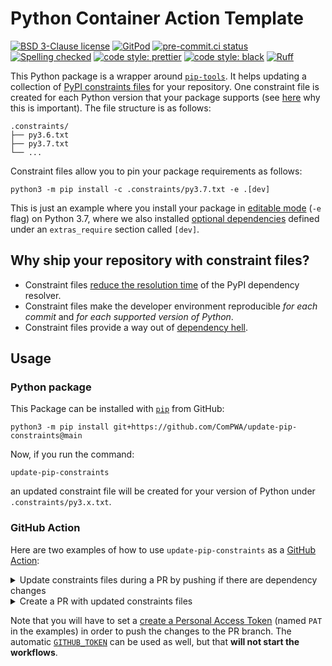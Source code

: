 # Python Container Action Template

[![BSD 3-Clause license](https://img.shields.io/badge/License-BSD_3--Clause-blue.svg)](https://opensource.org/licenses/BSD-3-Clause)
[![GitPod](https://img.shields.io/badge/gitpod-open-blue?logo=gitpod)](https://gitpod.io/#https://github.com/ComPWA/update-pip-constraints)
[![pre-commit.ci status](https://results.pre-commit.ci/badge/github/ComPWA/update-pip-constraints/main.svg)](https://results.pre-commit.ci/latest/github/ComPWA/update-pip-constraints/main)
[![Spelling checked](https://img.shields.io/badge/cspell-checked-brightgreen.svg)](https://github.com/streetsidesoftware/cspell/tree/master/packages/cspell)
[![code style: prettier](https://img.shields.io/badge/code_style-prettier-ff69b4.svg?style=flat-square)](https://github.com/prettier/prettier)
[![code style: black](https://img.shields.io/badge/code%20style-black-000000.svg)](https://github.com/psf/black)
[![Ruff](https://img.shields.io/endpoint?url=https://raw.githubusercontent.com/charliermarsh/ruff/main/assets/badge/v2.json)](https://github.com/astral-sh/ruff)

This Python package is a wrapper around
[`pip-tools`](https://github.com/jazzband/pip-tools). It helps updating a
collection of
[PyPI constraints files](https://pip.pypa.io/en/stable/user_guide/#constraints-files)
for your repository. One constraint file is created for each Python version
that your package supports (see
[here](https://github.com/jazzband/pip-tools#cross-environment-usage-of-requirementsinrequirementstxt-and-pip-compile)
why this is important). The file structure is as follows:

```text
.constraints/
├── py3.6.txt
├── py3.7.txt
└── ...
```

Constraint files allow you to pin your package requirements as follows:

```shell
python3 -m pip install -c .constraints/py3.7.txt -e .[dev]
```

This is just an example where you install your package in
[editable mode](https://packaging.python.org/guides/distributing-packages-using-setuptools/#working-in-development-mode)
(`-e` flag) on Python 3.7, where we also installed
[optional dependencies](https://setuptools.pypa.io/en/latest/userguide/dependency_management.html#optional-dependencies)
defined under an `extras_require` section called `[dev]`.

## Why ship your repository with constraint files?

- Constraint files
  [reduce the resolution time](https://pip.pypa.io/en/latest/topics/dependency-resolution/#use-constraint-files-or-lockfiles)
  of the PyPI dependency resolver.
- Constraint files make the developer environment reproducible _for each
  commit_ and _for each supported version of Python_.
- Constraint files provide a way out of
  [dependency hell](https://en.wikipedia.org/wiki/Dependency_hell).

## Usage

### Python package

This Package can be installed with [`pip`](https://pypi.org/project/pip) from
GitHub:

```shell
python3 -m pip install git+https://github.com/ComPWA/update-pip-constraints@main
```

Now, if you run the command:

```shell
update-pip-constraints
```

an updated constraint file will be created for your version of Python under
`.constraints/py3.x.txt`.

### GitHub Action

Here are two examples of how to use `update-pip-constraints` as a
[GitHub Action](https://github.com/features/actions):

<!-- markdownlint-disable MD033 MD013 -->
<details>
<summary>
Update constraints files during a PR by pushing if there are dependency changes
</summary>

```yaml
name: Requirements (PR)

on:
  pull_request:
    branches: [main]

jobs:
  pip-constraints:
    name: Update pip constraints files
    runs-on: ubuntu-20.04
    strategy:
      fail-fast: false
      matrix:
        python-version:
          - "3.7"
          - "3.8"
          - "3.9"
    steps:
      - uses: actions/checkout@v2
        with:
          fetch-depth: 0
      - name: Check if there are dependency changes
        run: git diff origin/main --exit-code -- .constraints setup.cfg
        continue-on-error: true
      - name: Update pip constraints files
        if: success()
        uses: ComPWA/update-pip-constraints@main
        with:
          python-version: ${{ matrix.python-version }}

  push:
    name: Push changes
    if: github.event.pull_request.head.repo.full_name == github.repository
    runs-on: ubuntu-20.04
    needs:
      - pip-constraints
    steps:
      - uses: actions/checkout@v2
        with:
          token: ${{ secrets.PAT }}
      - uses: actions/download-artifact@v2
      - run: rm -rf .constraints/
      - run: mv artifact .constraints
      - name: Commit and push changes
        run: |
          git remote set-url origin https://x-access-token:${{ secrets.PAT }}@github.com/${{ github.repository }}
          git config --global user.name "GitHub"
          git config --global user.email "noreply@github.com"
          git checkout -b ${GITHUB_HEAD_REF}
          if [[ $(git status -s) ]]; then
            git add -A
            git commit -m "ci: upgrade pinned requirements (automatic)"
            git config pull.rebase true
            git pull origin ${GITHUB_HEAD_REF}
            git push origin HEAD:${GITHUB_HEAD_REF}
          fi
```

</details>

<details>
<summary>
Create a PR with updated constraints files
</summary>

```yaml
name: Requirements (scheduled)

on:
  schedule:
    - cron: "0 2 * * 1"
  workflow_dispatch:

jobs:
  pip-constraints:
    name: Update pip constraint files
    runs-on: ubuntu-20.04
    strategy:
      fail-fast: false
      matrix:
        python-version:
          - "3.7"
          - "3.8"
          - "3.9"
    steps:
      - uses: actions/checkout@v2
      - uses: ComPWA/update-pip-constraints@main
        with:
          python-version: ${{ matrix.python-version }}

  push:
    name: Create PR
    runs-on: ubuntu-20.04
    needs:
      - pip-constraints
    steps:
      - uses: actions/checkout@v2
        with:
          token: ${{ secrets.PAT }}
      - uses: actions/download-artifact@v2
      - run: rm -rf .constraints/
      - run: mv artifact .constraints
      - uses: peter-evans/create-pull-request@v3
        with:
          commit-message: "ci: update pip constraints files"
          committer: GitHub <noreply@github.com>
          author: GitHub <noreply@github.com>
          title: "ci: update pip constraints files"
          branch-suffix: timestamp
          delete-branch: true
          token: ${{ secrets.PAT }}
      - name: Print PR info
        run: |
          echo "Pull Request Number - ${{ steps.cpr.outputs.pull-request-number }}"
          echo "Pull Request URL - ${{ steps.cpr.outputs.pull-request-url }}"
```

</details>

Note that you will have to set a
[create a Personal Access Token](https://docs.github.com/en/authentication/keeping-your-account-and-data-secure/creating-a-personal-access-token)
(named `PAT` in the examples) in order to push the changes to the PR branch.
The automatic
[`GITHUB_TOKEN`](https://docs.github.com/en/actions/security-guides/automatic-token-authentication)
can be used as well, but that **will not start the workflows**.
